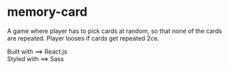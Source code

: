 # memory-card

A game where player has to pick cards at random, so that none of the cards are repeated. Player looses if cards get repeated 2ce.

Built with ==> React.js <br>
Styled with ==> Sass
